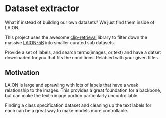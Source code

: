 # Dataset extractor

What if instead of building our own datasets? We just find them inside of LAION.

This project uses the awesome [clip-retrieval](https://github.com/rom1504/clip-retrieval) library to filter down
the massive [LAION-5B](https://laion.ai/blog/laion-5b/) into smaller curated sub datasets.

Provide a set of labels, and search terms(images, or text) and have a datset downloaded for you that fits the conditions. Relabled with your given titles.

## Motivation

LAION is large and sprawling with lots of labels that have a weak relationship to the images. This provides a great foundation for a backbone, but can make the text->image portion particularly uncontrollable.

Finding a class specification dataset and cleaning up the text labels for each can be a great way to make models more controllable.

